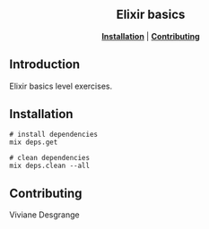 <p align="center">
  <h2 align=center>Elixir basics</h2>

  <p align="center">
  <b><a href="#installation">Installation</a></b>
  |
  <b><a href="#contributing">Contributing</a></b>
</p>

## Introduction

Elixir basics level exercises.

## Installation

```
# install dependencies
mix deps.get

# clean dependencies
mix deps.clean --all
```

## Contributing

Viviane Desgrange
